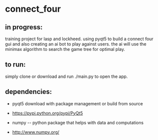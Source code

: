 # connect_four

## in progress:
training project for lasp and lockheed. using pyqt5 to build a connect four gui and also creating an ai bot to play against users. the ai will use the minimax algorithm to search the game tree for optimal play. 

## to run:
simply clone or download and run ./main.py to open the app. 

## dependencies:
- pyqt5 download with package management or build from source 
- https://pypi.python.org/pypi/PyQt5

- numpy -- python package that helps with data and computations
- http://www.numpy.org/
